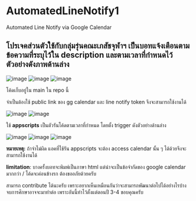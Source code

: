 # AutomatedLineNotify1
Automated Line Notify via Google Calendar

## โปรเจคส่วนตัวใช้กับกลุ่มรุ่นคณะเภสัชจุฬาฯ เป็นบอทแจ้งเตือนตามข้อความที่ระบุไว้ใน description และตามเวลาที่กำหนดไว้ ตัวอย่างดังภาพด้านล่าง

![image](https://user-images.githubusercontent.com/82520836/206361304-533954b8-2604-4995-a620-de24dcf7d897.png)
![image](https://user-images.githubusercontent.com/82520836/206361071-943b9349-d9e5-4cda-a92d-7f5365718ca0.png)
![image](https://user-images.githubusercontent.com/82520836/206362291-4a9a9656-6f8e-4eba-8171-d25980507d81.png)


โค้ดเก็บอยู่ใน main ใน repo นี้

จำเป็นต้องใช้ public link ของ gg calendar และ line notify token จึงจะสามารถใช้งานได้

![image](https://user-images.githubusercontent.com/82520836/206362253-52198758-14e5-490b-9edc-9d51d08a36ea.png)
![image](https://user-images.githubusercontent.com/82520836/206362269-f6297c8e-2fc9-4fd9-a8b1-096054b5416e.png)


ใช้ **appscripts** เป็นตัวรันโค้ดตามเวลาที่กำหนด โดยตั้ง trigger ดังตัวอย่างด้านล่าง

![image](https://user-images.githubusercontent.com/82520836/206361426-5dc9d1b5-e334-4f33-8e1d-f0c171ae03cd.png)
![image](https://user-images.githubusercontent.com/82520836/206361445-7d7716a8-884b-4560-bff4-f9cc610aaaf3.png)
![image](https://user-images.githubusercontent.com/82520836/206361481-c3e9dac3-ad81-4245-a7d1-a78e844a2395.png)

**หมายเหตุ:** ถ้าจำไม่ผิด แอคที่ใช้รัน appscripts จะต้อง access calendar นั้น ๆ ได้ด้วยจึงจะสามารถใช้งานได้

**limitation**: บางครั้งบอทจะพิมพ์เป็นภาษา html แต่น่าจะเป็นข้อจำกัดของ google calendar มากกว่า / โค้ดจะค่อนข้างรก ต้องขออภัยด้วยครับ

สามารถ contribute ได้นะครับ เพราะอยากเห็นเหมือนกันว่าจะสามารถพัฒนาต่อไปได้อย่างไรบ้าง จบการศึกษาอาจจะมาทำต่อ เพราะอันนี้ทำไว้ตั้งแต่ตอนปี 3-4 ขอบคุณครับ
